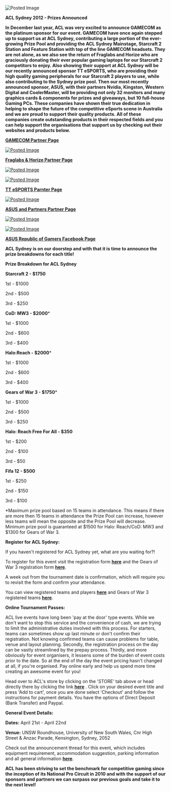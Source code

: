 ![Posted Image](http://www.aclpro.com.au/images/aclsyd2012prizesa.png)





**ACL Sydney 2012 - Prizes Announced**





**In December last year, ACL was very excited to announce GAMECOM as the platinum sponsor for our event. GAMECOM have once again stepped up to support us at ACL Sydney, contributing a large portion of the ever-growing Prize Pool and providing the ACL Sydney Mainstage, Starcraft 2 Station and Feature Station with top of the line GAMECOM headsets. They are not alone, as we also see the return of Fraglabs and Horize who are graciously donating their ever popular gaming laptops for our Starcraft 2 competitors to enjoy. Also showing their support at ACL Sydney will be our recently announced sponsor TT eSPORTS, who are providing their high quality gaming peripherals for our Starcraft 2 players to use, while also contributing to the Sydney prize pool. Then our most recently announced sponsor, ASUS, with their partners Nvidia, Kingston, Western Digital and CoolerMaster, will be providing not only 32 monitors and many graphics cards & components for prizes and giveaways, but 10 full-house Gaming PCs. These companies have shown their true dedication in helping to shape the future of the competitive eSports scene in Australia and we are proud to support their quality products. All of these companies create outstanding products in their respected fields and you can help support the organisations that support us by checking out their websites and products below.**





**[GAMECOM Partner Page](http://www.aclpro.com.au/partners/gamecom)**


[![Posted Image](http://www.aclpro.com.au/images/gamecom_logo_black.png)](http://www.gamecom.com.au)





**[Fraglabs & Horize Partner Page](http://www.aclpro.com.au/partners/frag-labs)**


[![Posted Image](http://www.aclpro.com.au/images/fraglabs.png)](http://www.fraglabs.com.au/)


[![Posted Image](http://www.aclpro.com.au/images/acl-horize.png)](http://www.fraglabs.com.au/products/)





**[TT eSPORTS Parnter Page](http://www.aclpro.com.au/partners/ttesports)**


[![Posted Image](http://www.aclpro.com.au/images/ttesportsbanner.png)](http://www.ttesports.com/)





**[ASUS and Partners Partner Page](http://www.aclpro.com.au/partners/asus)**


[![Posted Image](http://www.aclpro.com.au/images/Asuspartner.jpg)](http://www.asus.com.au/)





[![Posted Image](http://img441.imageshack.us/img441/2302/republicofgamers1.jpg)](http://www.facebook.com/http://www.facebook.com/ausrog)





**[ASUS Republic of Gamers Facebook Page](http://www.facebook.com/ASUSROG)**





**ACL Sydney is on our doorstep and with that it is time to announce the prize breakdowns for each title!**





**Prize Breakdown for ACL Sydney**


**Starcraft 2 - $1750**






1st - $1000



2nd - $500



3rd - $250






**CoD: MW3 - $2000***






1st - $1000



2nd - $600



3rd - $400






**Halo:Reach - $2000***






1st - $1000



2nd - $600



3rd - $400






**Gears of War 3 - $1750***






1st - $1000



2nd - $500



3rd - $250






**Halo: Reach Free For All - $350**






1st - $200



2nd - $100



3rd - $50






**Fifa 12 - $500**






1st - $250



2nd - $150



3rd - $100





*Maximum prize pool based on 15 teams in attendance. This means if there are more then 15 teams in attendance the Prize Pool can increase, however less teams will mean the opposite and the Prize Pool will decrease. Minimum prize pool is guaranteed at $1500 for Halo: Reach/CoD: MW3 and $1300 for Gears of War 3.






**Register for ACL Sydney:**

If you haven't registered for ACL Sydney yet, what are you waiting for?!





To register for this event visit the registration form 
****[here](http://registration.aclpro.com.au/?e=65)****
 and the Gears of War 3 registration form 
**[here](http://registration.aclpro.com.au/?e=66)**.


A week out from the tournament date is confirmation, which will require you to revisit the form and confirm your attendance.





You can view registered teams and players 
**[here](http://www.aclpro.com.au/2012/events/sydney/acl-sydney-rego)** and Gears of War 3 registered teams 
**[here](http://www.aclpro.com.au/2012/events/sydney/acl-sydney-gears3-rego)**.






**Online Tournament Passes:**

ACL live events have long been 'pay at the door' type events. While we don't want to stop this service and the convenience of cash, we are trying to limit the administrative duties involved with this process. For starters, teams can sometimes show up last minute or don't confirm their registration. Not knowing confirmed teams can cause problems for table, venue and layout planning. Secondly, the registration process on the day can be vastly streamlined by the prepay process. Thirdly, and more obviously for event organisers, it lessens some of the burden of event costs prior to the date. So at the end of the day the event pricing hasn't changed at all, if you're organised. Pay online early and help us spend more time creating an awesome event for you!





Head over to ACL's store by clicking on the 'STORE' tab above or head directly there by clicking the link 
**[here](http://www.aclpro.com.au/forums/store/category/4-tournament-passes-prepay-prices-/)**
. Click on your desired event title and press 'Add to cart', once you are done select 'Checkout' and follow the instructions for payment details. You have the options of Direct Deposit (Bank Transfer) and Paypal.






**General Event Details:**


**Dates:**
 April 21st - April 22nd



**Venue:**
 UNSW Roundhouse, University of New South Wales, Cnr High Street & Anzac Parade, Kensington, Sydney, 2052





Check out the announcement thread for this event, which includes equipment requirement, accommodation suggestion, parking information and all general information 
[**here**](http://www.aclpro.com.au/forums/topic/16912-acl-sydney-announced/).






**ACL has been striving to set the benchmark for competitive gaming since the inception of its National Pro Circuit in 2010 and with the support of our sponsors and partners we can surpass our previous goals and take it to the next level!**